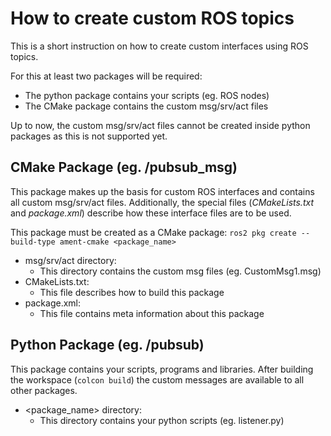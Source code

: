 # How to create custom ROS topics
This is a short instruction on how to create custom interfaces using ROS topics.  

For this at least two packages will be required:
* The python package contains your scripts (eg. ROS nodes)
* The CMake package contains the custom msg/srv/act files  

Up to now, the custom msg/srv/act files cannot be created inside python packages as this is not supported yet.  

## CMake Package (eg. /pubsub_msg)
This package makes up the basis for custom ROS interfaces and contains all custom msg/srv/act files. Additionally, the special files (_CMakeLists.txt_ and _package.xml_) describe how these interface files are to be used.  

This package must be created as a CMake package: `ros2 pkg create --build-type ament-cmake <package_name>`  

* msg/srv/act directory:
  * This directory contains the custom msg files (eg. CustomMsg1.msg)
* CMakeLists.txt:
  * This file describes how to build this package
* package.xml:
  * This file contains meta information about this package


## Python Package (eg. /pubsub)
This package contains your scripts, programs and libraries. After building the workspace (`colcon build`) the custom messages are available to all other packages.  

* <package_name> directory:
  * This directory contains your python scripts (eg. listener.py)
